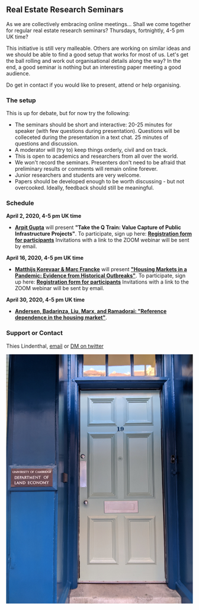 ## Real Estate Research Seminars

As we are collectively embracing online meetings... Shall we come together for regular real estate research seminars? Thursdays, fortnightly, 4-5 pm UK time?

This initiative is still very malleable. Others are working on similar ideas and we should be able to find a good setup that works for most of us. Let's get the ball rolling and work out organisational details along the way? In the end, a good seminar is nothing but an interesting paper meeting a good audience.

Do get in contact if you would like to present, attend or help organising. 

### The setup

This is up for debate, but for now try the following:

- The seminars should be short and interactive: 20-25 minutes for speaker (with few questions during presentation). Questions will be colleceted during the presentation in a text chat. 25 minutes of questions and discussion. 
- A moderator will (try to) keep things orderly, civil and on track.
- This is open to academics and researchers from all over the world.
- We won't record the seminars. Presenters don't need to be afraid that preliminary results or comments will remain online forever.
- Junior researchers and students are very welcome. 
- Papers should be developed enough to be worth discussing - but not overcooked. Ideally, feedback should still be meaningful.

### Schedule

**April 2, 2020, 4-5 pm UK time**

- **[Arpit Gupta](https://www.stern.nyu.edu/faculty/bio/arpit-gupta)** will present **"Take the Q Train: Value Capture of Public Infrastructure Projects"**. 
To participate, sign up here:  **[Registration form for participants](https://forms.gle/dEXQicjaLnHRB9Nr5)** Invitations with a link to the ZOOM webinar will be sent by email.

**April 16, 2020, 4-5 pm UK time**

- **[Matthijs Korevaar & Marc Francke](https://papers.ssrn.com/sol3/cf_dev/AbsByAuth.cfm?per_id=3205780)** will present **["Housing Markets in a Pandemic: Evidence from Historical Outbreaks"](https://papers.ssrn.com/sol3/papers.cfm?abstract_id=3566909)**. 
To participate, sign up here:  **[Registration form for participants](https://docs.google.com/forms/d/e/1FAIpQLScbEy66OUacvzrQuojWGKb2YdUYs7lbC2viPf5B0rgrkTlKgg/viewform?usp=pp_url)** Invitations with a link to the ZOOM webinar will be sent by email.

**April 30, 2020, 4-5 pm UK time**

- **[Andersen, Badarinza, Liu, Marx, and Ramadorai: "Reference dependence in the housing market"](https://papers.ssrn.com/sol3/papers.cfm?abstract_id=3396506)**. 

### Support or Contact

Thies Lindenthal, [email](mailto:htl24@cam.ac.uk) or [DM on twitter](https://twitter.com/thieslindenthal)

![LE Image](IMG_20191118_092700.jpg)
